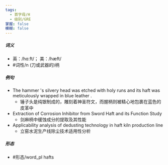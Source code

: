 ```yaml
---
tags:
  - 首字母/H
  - 级别/GRE
掌握: false
模糊: false
---
```

##### 词义
- 英：/hɑːft/； 美：/hæft/
- #词性/n  (刀或武器的)柄
##### 例句
- The hammer 's silvery head was etched with holy runs and its haft was meticulously wrapped in blue leather .
	- 锤子头是纯银制成的，雕刻着神圣符文，而握柄则被精心地包裹在蓝色的皮革中
- Extraction of Corrosion Inhibitor from Sword Haft and its Function Study
	- 剑麻柄中缓蚀成分的提取及其性能
- Applicability analysis of dedusting technology in haft kiln production line
	- 立窑水泥生产线除尘技术适用性分析
##### 形态
- #形态/word_pl hafts
